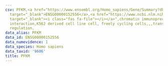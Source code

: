 ```yaml
---
csv: PFKM,<a href="https://www.ensembl.org/Homo_sapiens/Gene/Summary?db=core;g=ENSG00000152556"
  target="_blank">ENSG00000152556</a>,<a href="https://www.ncbi.nlm.nih.gov/pubmed/23959860"
  target="_blank"><i class="fas fa-file"></i></a>",chromatin immunoprecipitation assay,direct
  interaction,K562 derived cell line cell, freely cycling cells,,,transcriptional
  regulation,
data_alias: PFKM
data_id: ENSG00000152556
data_numevidence: 1
data_species: Homo sapiens
data_taxid: '9606'
title: PFKM
---
```

